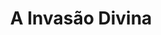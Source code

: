 ---
Numero: 328
title: A Invasão Divina
Autor: Philip K Dick
Co-autor: 
Ano-de-Publicacao: 1984
Titulo-original: The Divine Invasion
Tradutor: Eurico da Fonseca
Co-tradutor: 
Ano-de-edicao: 1981
alias: Philip-K-Dick
Autor2-alias: 
Tradutor1-alias: Eurico-da-Fonseca
Tradutor2-alias: 
Titulo-link: 328-A-Invasao-Divina
Capa: 
pags: 
Capa-link: 
---